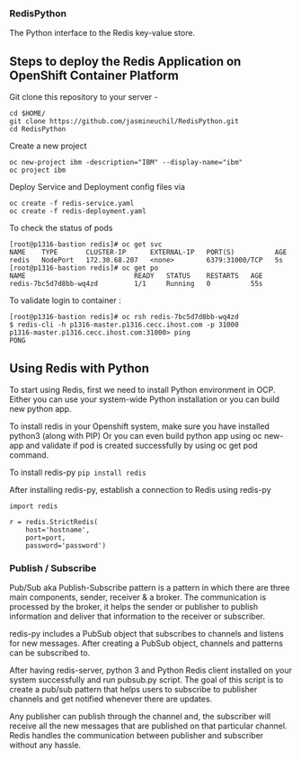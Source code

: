 ### RedisPython

The Python interface to the Redis key-value store.
## Steps to deploy the Redis Application on OpenShift Container Platform

Git clone this repository to your server -
```
cd $HOME/
git clone https://github.com/jasmineuchil/RedisPython.git
cd RedisPython
```

Create a new project
```
oc new-project ibm -description="IBM" --display-name="ibm"
oc project ibm
```

Deploy Service and Deployment config files via

```
oc create -f redis-service.yaml
oc create -f redis-deployment.yaml

```

To check the status of pods
```
[root@p1316-bastion redis]# oc get svc
NAME    TYPE       CLUSTER-IP      EXTERNAL-IP   PORT(S)          AGE
redis   NodePort   172.30.68.207   <none>        6379:31000/TCP   5s
[root@p1316-bastion redis]# oc get po
NAME                           READY   STATUS    RESTARTS   AGE
redis-7bc5d7d8bb-wq4zd         1/1     Running   0          55s
```

To validate login to container :
```
[root@p1316-bastion redis]# oc rsh redis-7bc5d7d8bb-wq4zd
$ redis-cli -h p1316-master.p1316.cecc.ihost.com -p 31000
p1316-master.p1316.cecc.ihost.com:31000> ping
PONG
```

## Using Redis with Python

To start using Redis, first we need to install Python environment in OCP. Either you can use your system-wide Python installation or you can build new python app.

To install redis in your Openshift system, make sure you have installed python3 (along with PIP) Or you can even build python app using oc new-app and validate if pod is created successfully by using oc get pod command.

To install redis-py
` pip install redis `

After installing redis-py, establish a connection to Redis using redis-py
```
import redis

r = redis.StrictRedis(
    host='hostname',
    port=port,
    password='password')
```

### Publish / Subscribe

Pub/Sub aka Publish-Subscribe pattern is a pattern in which there are three main components, sender, receiver & a broker. The communication is processed by the broker, it helps the sender or publisher to publish information and deliver that information to the receiver or subscriber.

redis-py includes a PubSub object that subscribes to channels and listens for new messages. After creating a PubSub object, channels and patterns can be subscribed to.

After having redis-server, python 3 and Python Redis client installed on your system successfully and run pubsub.py script. The goal of this script is to create a pub/sub pattern that helps users to subscribe to publisher channels and get notified whenever there are updates.

Any publisher can publish through the channel and, the subscriber will receive all the new messages that are published on that particular channel. Redis handles the communication between publisher and subscriber without any hassle.
